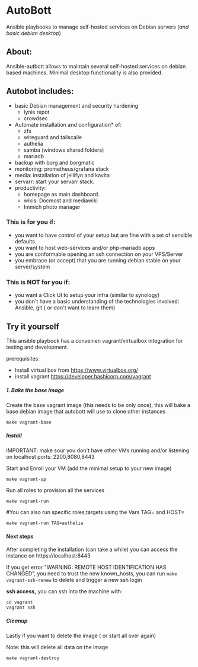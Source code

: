 # AutoBott
Ansible playbooks to manage self-hosted services on Debian servers  (_and basic debian desktop_)

## About:

Ansible-autbott allows to maintain several self-hosted services on debian based machines.
Minimal desktop functionality is also provided.

## Autobot includes:
* basic Debian management and security hardening
    * lynis repot
    * crowdsec
* Automate installation and configuration* of:
    * zfs
    * wireguard and tailscaile
    * authelia
    * samba (windows shared folders)
    * mariadb
* backup with borg and borgmatic
* monitoring: prometheus/grafana stack
* media: installation of jellifyn and kavita
* servarr: start your servarr stack.
* productivity:
    * homepage as main dashboard.
    * wikis: Docmost and mediawiki
    * Immich photo manager


### This is for you if:
* you want to have control of your setup but are fine with a set of sensible defaults.
* you want to host web-services and/or php-mariadb apps
* you are conformable opening an ssh connection on your VPS/Server
* you embrace (or accept) that you are running debian stable on your server/system

### This is NOT for you if:
* you want a Click UI to setup your infra (similar to synology)
* you don't have a basic understanding of the technologies involved: Ansible, git ( or don't want to learn them)


## Try it yourself

This ansible playbook has a convenien vagrant/virtualbox integration for testing and development. 

prerequisites: 


*  Install virtual box from https://www.virtualbox.org/
* install vagrant https://developer.hashicorp.com/vagrant 

##### 1. Bake the base image

Create the base vagrant image (this needs to be only once), this will bake a base debian image that autobott will use to clone other instances

```
make vagrant-base
```

##### Install

IMPORTANT: make sour you don't have other VMs running and/or listening on localhost ports: 2200,8080,8443

Start and Enroll your VM (add the minimal setup to your new image)
```
make vagrant-up
```

Run all roles to provision all the services
```
make vagrant-run
```
#You can also run specific roles,targets using the Vars TAG=<tag> and HOST=<host>
```
make vagrant-run TAG=authelia
```
#### Next steps



After completing the installation (can take a while) you can access the instance on https://localhost:8443

If you get error "WARNING: REMOTE HOST IDENTIFICATION HAS CHANGED", you need to trust the new known_hosts, you can run
`make vagrant-ssh-renew` to delete and trigger a new ssh login

**ssh access,** you can ssh into the machine with:
```
cd vagrant
vagrant ssh
```
##### Cleanup

Lastly if you want to delete the image ( or start all over again)

Note: this will delete all data on the image 
```
make vagrant-destroy
```
